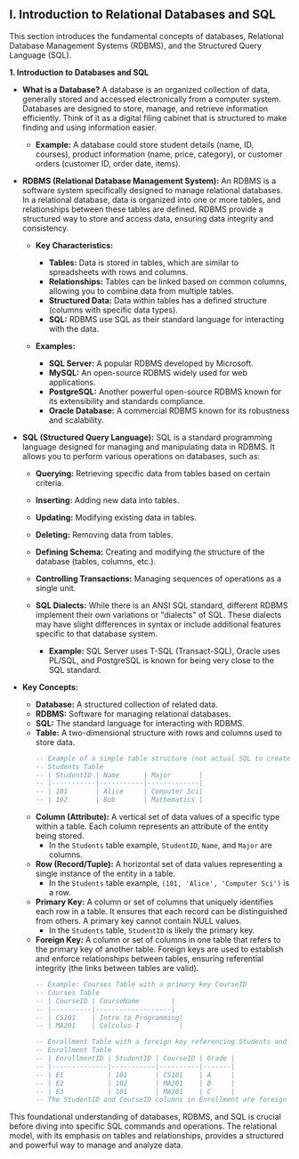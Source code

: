 ## I. Introduction to Relational Databases and SQL

This section introduces the fundamental concepts of databases, Relational Database Management Systems (RDBMS), and the Structured Query Language (SQL).

**1. Introduction to Databases and SQL**

* **What is a Database?**
    A database is an organized collection of data, generally stored and accessed electronically from a computer system. Databases are designed to store, manage, and retrieve information efficiently. Think of it as a digital filing cabinet that is structured to make finding and using information easier.

    * **Example:** A database could store student details (name, ID, courses), product information (name, price, category), or customer orders (customer ID, order date, items).

* **RDBMS (Relational Database Management System):**
    An RDBMS is a software system specifically designed to manage relational databases. In a relational database, data is organized into one or more tables, and relationships between these tables are defined. RDBMS provide a structured way to store and access data, ensuring data integrity and consistency.

    * **Key Characteristics:**
        * **Tables:** Data is stored in tables, which are similar to spreadsheets with rows and columns.
        * **Relationships:** Tables can be linked based on common columns, allowing you to combine data from multiple tables.
        * **Structured Data:** Data within tables has a defined structure (columns with specific data types).
        * **SQL:** RDBMS use SQL as their standard language for interacting with the data.

    * **Examples:**
        * **SQL Server:** A popular RDBMS developed by Microsoft.
        * **MySQL:** An open-source RDBMS widely used for web applications.
        * **PostgreSQL:** Another powerful open-source RDBMS known for its extensibility and standards compliance.
        * **Oracle Database:** A commercial RDBMS known for its robustness and scalability.

* **SQL (Structured Query Language):**
    SQL is a standard programming language designed for managing and manipulating data in RDBMS. It allows you to perform various operations on databases, such as:

    * **Querying:** Retrieving specific data from tables based on certain criteria.
    * **Inserting:** Adding new data into tables.
    * **Updating:** Modifying existing data in tables.
    * **Deleting:** Removing data from tables.
    * **Defining Schema:** Creating and modifying the structure of the database (tables, columns, etc.).
    * **Controlling Transactions:** Managing sequences of operations as a single unit.

    * **SQL Dialects:** While there is an ANSI SQL standard, different RDBMS implement their own variations or "dialects" of SQL. These dialects may have slight differences in syntax or include additional features specific to that database system.
        * **Example:** SQL Server uses T-SQL (Transact-SQL), Oracle uses PL/SQL, and PostgreSQL is known for being very close to the SQL standard.

* **Key Concepts:**

    * **Database:** A structured collection of related data.
    * **RDBMS:** Software for managing relational databases.
    * **SQL:** The standard language for interacting with RDBMS.
    * **Table:** A two-dimensional structure with rows and columns used to store data.
        ```sql
        -- Example of a simple table structure (not actual SQL to create, just for illustration)
        -- Students Table
        -- | StudentID | Name      | Major       |
        -- |-----------|-----------|-------------|
        -- | 101       | Alice     | Computer Sci|
        -- | 102       | Bob       | Mathematics |
        ```
    * **Column (Attribute):** A vertical set of data values of a specific type within a table. Each column represents an attribute of the entity being stored.
        * In the `Students` table example, `StudentID`, `Name`, and `Major` are columns.
    * **Row (Record/Tuple):** A horizontal set of data values representing a single instance of the entity in a table.
        * In the `Students` table example, `(101, 'Alice', 'Computer Sci')` is a row.
    * **Primary Key:** A column or set of columns that uniquely identifies each row in a table. It ensures that each record can be distinguished from others. A primary key cannot contain NULL values.
        * In the `Students` table, `StudentID` is likely the primary key.
    * **Foreign Key:** A column or set of columns in one table that refers to the primary key of another table. Foreign keys are used to establish and enforce relationships between tables, ensuring referential integrity (the links between tables are valid).
        ```sql
        -- Example: Courses Table with a primary key CourseID
        -- Courses Table
        -- | CourseID | CourseName        |
        -- |----------|-------------------|
        -- | CS101    | Intro to Programming|
        -- | MA201    | Calculus I          |

        -- Enrollment Table with a foreign key referencing Students and Courses
        -- Enrollment Table
        -- | EnrollmentID | StudentID | CourseID | Grade |
        -- |--------------|-----------|----------|-------|
        -- | E1           | 101       | CS101    | A     |
        -- | E2           | 102       | MA201    | B     |
        -- | E3           | 101       | MA201    | C     |
        -- The StudentID and CourseID columns in Enrollment are foreign keys.
        ```

This foundational understanding of databases, RDBMS, and SQL is crucial before diving into specific SQL commands and operations. The relational model, with its emphasis on tables and relationships, provides a structured and powerful way to manage and analyze data.